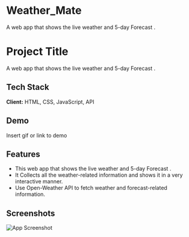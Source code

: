 # Weather_Mate
A web app that shows the live weather and 5-day Forecast .

# Project Title

A web app that shows the live weather and 5-day Forecast . 

## Tech Stack

**Client:** HTML, CSS, JavaScript, API

## Demo

Insert gif or link to demo

## Features

- This web app that shows the live weather and 5-day Forecast .
- It Collects all the weather-related information and shows it in a very interactive manner.
- Use Open-Weather API to fetch weather and forecast-related information.

## Screenshots

![App Screenshot](https://via.placeholder.com/468x300?text=App+Screenshot+Here)



